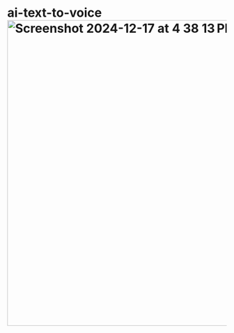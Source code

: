 # ai-text-to-voice<img width="702" alt="Screenshot 2024-12-17 at 4 38 13 PM" src="https://github.com/user-attachments/assets/0aa3324e-b5a7-4025-882f-5743537fbdae" />
